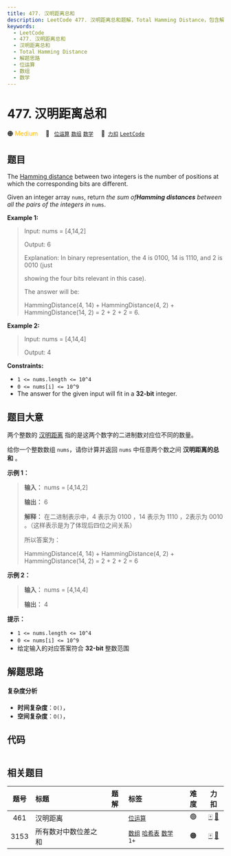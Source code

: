 ```yaml
---
title: 477. 汉明距离总和
description: LeetCode 477. 汉明距离总和题解，Total Hamming Distance，包含解题思路、复杂度分析以及完整的 JavaScript 代码实现。
keywords:
  - LeetCode
  - 477. 汉明距离总和
  - 汉明距离总和
  - Total Hamming Distance
  - 解题思路
  - 位运算
  - 数组
  - 数学
---
```


# 477. 汉明距离总和

🟠 <font color=#ffb800>Medium</font>&emsp; 🔖&ensp; [`位运算`](/tag/bit-manipulation.md) [`数组`](/tag/array.md) [`数学`](/tag/math.md)&emsp; 🔗&ensp;[`力扣`](https://leetcode.cn/problems/total-hamming-distance) [`LeetCode`](https://leetcode.com/problems/total-hamming-distance)

## 题目

The [Hamming distance](https://en.wikipedia.org/wiki/Hamming_distance) between
two integers is the number of positions at which the corresponding bits are
different.

Given an integer array `nums`, return _the sum of**Hamming distances** between
all the pairs of the integers in_ `nums`.



**Example 1:**

> Input: nums = [4,14,2]
> 
> Output: 6
> 
> Explanation: In binary representation, the 4 is 0100, 14 is 1110, and 2 is 0010 (just
> 
> showing the four bits relevant in this case).
> 
> The answer will be:
> 
> HammingDistance(4, 14) + HammingDistance(4, 2) + HammingDistance(14, 2) = 2 + 2 + 2 = 6.

**Example 2:**

> Input: nums = [4,14,4]
> 
> Output: 4

**Constraints:**

  * `1 <= nums.length <= 10^4`
  * `0 <= nums[i] <= 10^9`
  * The answer for the given input will fit in a **32-bit** integer.


## 题目大意

两个整数的
[汉明距离](https://baike.baidu.com/item/%E6%B1%89%E6%98%8E%E8%B7%9D%E7%A6%BB/475174?fr=aladdin)
指的是这两个数字的二进制数对应位不同的数量。

给你一个整数数组 `nums`，请你计算并返回 `nums` 中任意两个数之间 **汉明距离的总和** 。



**示例 1：**

> 
> 
> 
> 
> 
> **输入：** nums = [4,14,2]
> 
> **输出：** 6
> 
> **解释：** 在二进制表示中，4 表示为 0100 ，14 表示为 1110 ，2表示为 0010 。（这样表示是为了体现后四位之间关系）
> 
> 所以答案为：
> 
> HammingDistance(4, 14) + HammingDistance(4, 2) + HammingDistance(14, 2) = 2 + 2 + 2 = 6
> 
> 

**示例 2：**

> 
> 
> 
> 
> 
> **输入：** nums = [4,14,4]
> 
> **输出：** 4
> 
> 



**提示：**

  * `1 <= nums.length <= 10^4`
  * `0 <= nums[i] <= 10^9`
  * 给定输入的对应答案符合 **32-bit** 整数范围


## 解题思路

#### 复杂度分析

- **时间复杂度**：`O()`，
- **空间复杂度**：`O()`，

## 代码

```javascript

```

## 相关题目

<!-- prettier-ignore -->
| 题号 | 标题 | 题解 | 标签 | 难度 | 力扣 |
| :------: | :------ | :------: | :------ | :------: | :------: |
| 461 | 汉明距离 |  |  [`位运算`](/tag/bit-manipulation.md) | 🟢 | [🀄️](https://leetcode.cn/problems/hamming-distance) [🔗](https://leetcode.com/problems/hamming-distance) |
| 3153 | 所有数对中数位差之和 |  |  [`数组`](/tag/array.md) [`哈希表`](/tag/hash-table.md) [`数学`](/tag/math.md) `1+` | 🟠 | [🀄️](https://leetcode.cn/problems/sum-of-digit-differences-of-all-pairs) [🔗](https://leetcode.com/problems/sum-of-digit-differences-of-all-pairs) |